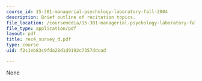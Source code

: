 ```yaml
---
course_id: 15-301-managerial-psychology-laboratory-fall-2004
description: Brief outline of recitation topics.
file_location: /coursemedia/15-301-managerial-psychology-laboratory-fall-2004/f2c1eb83c9fda28d1d9192c7357ddcad_rec4_survey_d.pdf
file_type: application/pdf
layout: pdf
title: rec4_survey_d.pdf
type: course
uid: f2c1eb83c9fda28d1d9192c7357ddcad

---
```

None